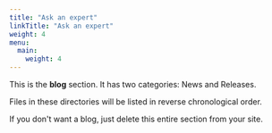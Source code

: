 ```yaml
---
title: "Ask an expert"
linkTitle: "Ask an expert"
weight: 4
menu:
  main:
    weight: 4
---
```


This is the **blog** section. It has two categories: News and Releases.

Files in these directories will be listed in reverse chronological order.

If you don't want a blog, just delete this entire section from your site.

